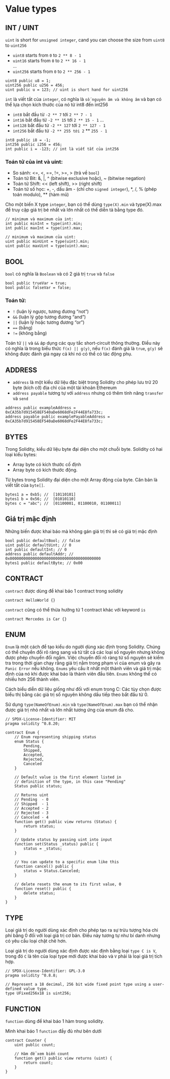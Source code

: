 # Value types

## INT / UINT
`uint` is short for `unsigned integer`, cand you can choose the size from `uint8` to `uint256`   
- `uint8` starts from `0` to `2 ** 8 - 1`  
- `uint16` starts from `0` to `2 ** 16 - 1`  
...  
- `uint256` starts from `0` to `2 ** 256 - 1`  

```solidity
uint8 public u8 = 1;
uint256 public u256 = 456;
uint public u = 123; // uint is short hand for uint256
```
`int` là viết tắt của `integer`, có nghĩa là `số nguyên âm và không âm` và bạn có thể lựa chọn kích thước của nó từ int8 đến int256
- `int8` bắt đầu từ `-2 ** 7` tới `2 ** 7 - 1`
- `int16` bắt đầu từ `-2 ** 15` tới `2 ** 15 - 1`
...
- `int128` bắt đầu từ `-2 ** 127` tới `2 ** 127 - 1`
- `int256` bắt đầu từ `-2 ** 255 tới 2` ** `255 - 1`

```solidity
int8 public i8 = -1;
int256 public i256 = 456;
int public i = -123; // int là viết tắt của int256
```
### Toán tử của int và uint:

- So sánh: <=, <, ==, !=, >=, > (trả về `bool`)
- Toán tử Bit: &, |, ^ (bitwise exclusive hoặc), ~ (bitwise negation)
- Toán tử Shift: << (left shift), >> (right shift)
- Toán tử số học: +, -, dấu âm - (chỉ cho `signed integer`), *, /, % (phép toán modulo), ** (hàm mũ)

Cho một biến X type `integer`, bạn có thể dùng `type(X).min` và type(X).max để truy cập giá trị bé nhất và lớn nhất có thể diễn tả bằng type đó.
```
// minimum và maximum của int: 
int public minInt = type(int).min;
int public maxInt = type(int).max;

// minimum và maximum của uint:
uint public minUint = type(uint).min;
uint public maxUint = type(uint).max;
```

## BOOL
`bool` có nghĩa là `Boolean` và có 2 giá trị `true` và `false`

```solidity
bool public trueVar = true;
bool public falseVar = false;
```

### Toán tử:
- `!` (luận lý ngược, tương đương “not”)
- `&&` (luận lý gộp tương đương “and”)
- `||` (luận lý hoặc tương đương “or”)
- `==` (bằng)
- `!=` (không bằng)

Toán tử `||` và `&&` áp dụng các quy tắc short-circuit thông thường. Điều này có nghĩa là trong biểu thức `f(x) || g(y)`, nếu `f(x)` đánh giá là `true`, `g(y)` sẽ không được đánh giá ngay cả khi nó có thể có tác động phụ.

## ADDRESS
- `address` là một kiểu dữ liệu đặc biệt trong Solidity cho phép lưu trữ 20 byte (kích cỡ) địa chỉ của một tài khoản Ethereum
- `address payable` tương tự với `address` nhưng có thêm tính năng `transfer` và `send`

```solidity  
address public exampleAddress = 0xCA35b7d915458EF540aDe6068dFe2F44E8fa733c;
address payable public examplePayableAddress = 0xCA35b7d915458EF540aDe6068dFe2F44E8fa733c;
```

## BYTES
Trong Solidity, kiểu dữ liệu byte đại diện cho một chuỗi byte. 
Solidity có hai loại kiểu bytes:

 - Array byte có kích thước cố định
 - Array byte có kích thước động.

Từ bytes trong Solidity đại diện cho một Array động của byte. Căn bản là viết tắt của `byte[]`.

```solidity
bytes1 a = 0xb5; //  [10110101]
bytes1 b = 0x56; //  [01010110]
bytes c = "abc"; //  [01100001, 01100010, 01100011]
```

## Giá trị mặc định
Những biến được khai báo mà không gán giá trị thì sẽ có giá trị mặc định

```solidity
bool public defaultBool; // false
uint public defaultUint; // 0
int public defaultInt; // 0
address public defaultAddr; // 0x0000000000000000000000000000000000000000
bytes1 public defaultByte; // 0x00
```

## CONTRACT
`contract` được dùng để khai báo 1 contract trong solidity

```solidity
contract HelloWorld {}
```

`contract` cũng có thể thừa hưởng từ 1 contract khác với keyword `is`
```solidity
contract Mercedes is Car {}
```

## ENUM
`Enum` là một cách để tạo kiểu do người dùng xác định trong Solidity. Chúng có thể chuyển đổi rõ ràng sang và từ tất cả các loại số nguyên nhưng không được phép chuyển đổi ngầm. Việc chuyển đổi rõ ràng từ số nguyên sẽ kiểm tra trong thời gian chạy rằng giá trị nằm trong phạm vi của enum và gây ra `Panic Error` nếu không. `Enums` yêu cầu ít nhất một thành viên và giá trị mặc định của nó khi được khai báo là thành viên đầu tiên. `Enums` không thể có nhiều hơn 256 thành viên.

Cách biểu diễn dữ liệu giống như đối với enum trong C: Các tùy chọn được biểu thị bằng các giá trị số nguyên không dấu tiếp theo bắt đầu từ 0.

Sử dụng `type(NameOfEnum).min` và `type(NameOfEnum).max` bạn có thể nhận được giá trị nhỏ nhất và lớn nhất tương ứng của enum đã cho.

```solidity
// SPDX-License-Identifier: MIT
pragma solidity ^0.8.20;

contract Enum {
    // Enum representing shipping status
    enum Status {
        Pending,
        Shipped,
        Accepted,
        Rejected,
        Canceled
    }

    // Default value is the first element listed in
    // definition of the type, in this case "Pending"
    Status public status;

    // Returns uint
    // Pending  - 0
    // Shipped  - 1
    // Accepted - 2
    // Rejected - 3
    // Canceled - 4
    function get() public view returns (Status) {
        return status;
    }

    // Update status by passing uint into input
    function set(Status _status) public {
        status = _status;
    }

    // You can update to a specific enum like this
    function cancel() public {
        status = Status.Canceled;
    }

    // delete resets the enum to its first value, 0
    function reset() public {
        delete status;
    }
}
```

## TYPE
Loại giá trị do người dùng xác định cho phép tạo ra sự trừu tượng hóa chi phí bằng 0 đối với loại giá trị cơ bản. Điều này tương tự như bí danh nhưng có yêu cầu loại chặt chẽ hơn.

Loại giá trị do người dùng xác định được xác định bằng loại `type C is V`, trong đó `C` là tên của loại type mới được khai báo và `V` phải là loại giá trị tích hợp.

```solidity
// SPDX-License-Identifier: GPL-3.0
pragma solidity ^0.8.8;

// Represent a 18 decimal, 256 bit wide fixed point type using a user-defined value type.
type UFixed256x18 is uint256;
```

## FUNCTION
`function` dùng để khai báo 1 hàm trong solidity.

Mình khai báo 1 `function` đầy đủ như bên dưới

```solidity
contract Counter {
    uint public count;

    // Hàm để xem biến count
    function get() public view returns (uint) {
        return count;
    }
}
```
